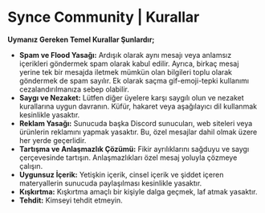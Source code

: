 # Synce Community | Kurallar 

**Uymanız Gereken Temel Kurallar Şunlardır;**
- **Spam ve Flood Yasağı:** Ardışık olarak aynı mesajı veya anlamsız içerikleri göndermek spam olarak kabul edilir. Ayrıca, birkaç mesaj yerine tek bir mesajda iletmek mümkün olan bilgileri toplu olarak göndermek de spam sayılır. Ek olarak saçma gif-emoji-tepki kullanımı cezalandırılmanıza sebep olabilir.
- **Saygı ve Nezaket:** Lütfen diğer üyelere karşı saygılı olun ve nezaket kurallarına uygun davranın. Küfür, hakaret veya aşağılayıcı dil kullanmak kesinlikle yasaktır.
- **Reklam Yasağı:** Sunucuda başka Discord sunucuları, web siteleri veya ürünlerin reklamını yapmak yasaktır. Bu, özel mesajlar dahil olmak üzere her yerde geçerlidir.
- **Tartışma ve Anlaşmazlık Çözümü:** Fikir ayrılıklarını sağduyu ve saygı çerçevesinde tartışın. Anlaşmazlıkları özel mesaj yoluyla çözmeye çalışın.
- **Uygunsuz İçerik:** Yetişkin içerik, cinsel içerik ve şiddet içeren materyallerin sunucuda paylaşılması kesinlikle yasaktır.
- **Kışkırtma:** Kışkırtma amaçlı bir kişiyle dalga geçmek, laf atmak yasaktır.
- **Tehdit:** Kimseyi tehdit etmeyin.
